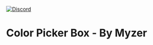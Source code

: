 [![Discord](https://img.shields.io/discord/1130258995869929593?label=&logo=discord&logoColor=ffffff&color=7389D8&labelColor=6A7EC2)](https://discord.com/invite/aC3bzUStyU)

# Color Picker Box - By Myzer
